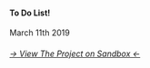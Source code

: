 #### To Do List!
March 11th 2019

###### [-> View The Project on Sandbox <-](https://codesandbox.io/s/moqn9n7l1y)
